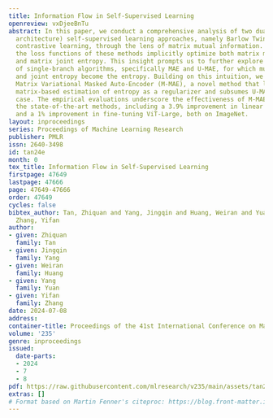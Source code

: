 ```yaml
---
title: Information Flow in Self-Supervised Learning
openreview: vxDjeeBnTu
abstract: In this paper, we conduct a comprehensive analysis of two dual-branch (Siamese
  architecture) self-supervised learning approaches, namely Barlow Twins and spectral
  contrastive learning, through the lens of matrix mutual information. We prove that
  the loss functions of these methods implicitly optimize both matrix mutual information
  and matrix joint entropy. This insight prompts us to further explore the category
  of single-branch algorithms, specifically MAE and U-MAE, for which mutual information
  and joint entropy become the entropy. Building on this intuition, we introduce the
  Matrix Variational Masked Auto-Encoder (M-MAE), a novel method that leverages the
  matrix-based estimation of entropy as a regularizer and subsumes U-MAE as a special
  case. The empirical evaluations underscore the effectiveness of M-MAE compared with
  the state-of-the-art methods, including a 3.9% improvement in linear probing ViT-Base,
  and a 1% improvement in fine-tuning ViT-Large, both on ImageNet.
layout: inproceedings
series: Proceedings of Machine Learning Research
publisher: PMLR
issn: 2640-3498
id: tan24e
month: 0
tex_title: Information Flow in Self-Supervised Learning
firstpage: 47649
lastpage: 47666
page: 47649-47666
order: 47649
cycles: false
bibtex_author: Tan, Zhiquan and Yang, Jingqin and Huang, Weiran and Yuan, Yang and
  Zhang, Yifan
author:
- given: Zhiquan
  family: Tan
- given: Jingqin
  family: Yang
- given: Weiran
  family: Huang
- given: Yang
  family: Yuan
- given: Yifan
  family: Zhang
date: 2024-07-08
address:
container-title: Proceedings of the 41st International Conference on Machine Learning
volume: '235'
genre: inproceedings
issued:
  date-parts:
  - 2024
  - 7
  - 8
pdf: https://raw.githubusercontent.com/mlresearch/v235/main/assets/tan24e/tan24e.pdf
extras: []
# Format based on Martin Fenner's citeproc: https://blog.front-matter.io/posts/citeproc-yaml-for-bibliographies/
---
```

